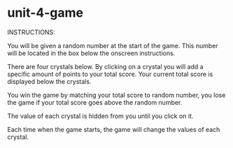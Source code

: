 # unit-4-game
        
INSTRUCTIONS:

You will be given a random number at the start of the game. This number will be located in the box below the onscreen instructions.

There are four crystals below. By clicking on a crystal you will add a specific amount of points to your total score. Your current total score is displayed below the crystals.

You win the game by matching your total score to random number, you lose the game if your total score goes above the random number.

The value of each crystal is hidden from you until you click on it.

Each time when the game starts, the game will change the values of each crystal.